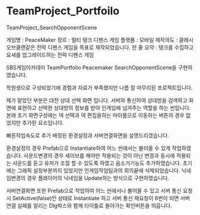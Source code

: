 # TeamProject_Portfoilo
TeamProject_SearchOpponentScene

게임명 : PeaceMaker
장르 : 멀티 탱크 디펜스 게임
플랫폼 : 모바일
제작의도 : 클래시오브클랜같은 전략 디펜스 게임을 목표로 제작되었습니다.
한 줄 요약 : 탱크를 수집하고 요새를 업그레이드하는 전략 디펜스 게임

SBS게임아카데미 TeamPortfolio Peacemaker SearchOpponentScene을 구현하였습니다.

학원생으로 구성되었기에 경험과 자료가 부족했지만 나름 잘 마무리된 프로젝트입니다.

제가 맡았던 부분은 대전 상대 선택 화면 입니다.
서버와 통신하여 상대방을 검색하고 화면에 표현하고 선택한 상대방의 정보를 받아 인게임에 넘겨주는 역할을 하는 씬입니다.
본래 초기 화면구성에는 덱 선택과 덱 편집을하는 마이룸으로 이동하는 버튼의 경우 없었지만 추가된 요소입니다.

빠른작업속도로 추가 배정된 환경설정과 서버연결화면을 설명드리겠습니다.

환경설정의 경우 Prefab으로 Instantiate하여 어느 씬에서는 불러올 수 있게 작업하였습니다.
사운드변경의 경우 세이브를 해야만 적용되는 것이 아닌 변경과 동시에 적용되는 사운드를 듣고 유저가 조절 할 수 있도록 하였고 음소거기능도 추가하였습니다.
초기에는 그래픽 설정부분까지 있었지만 인게임작업팀과의 회의끝에 삭제되었습니다.
닉네임변경의 경우 플레이어의 닉네임을 Update하는 방식으로 구현하였습니다.

서버연결화면 또한 Prefab으로 작업하여 어느 씬에서나 불어올 수 있고 
서버 통신 요청 시 SetActive(false)인 상태로 Instantiate 하고 서버 통신 재요청이 6번이 되면 서버연결 실패를 알리는 Dlg박스와 함께 타이틀로 돌아가는 확인버튼을 띄웁니다.

